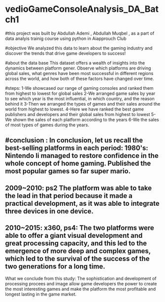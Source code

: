 # vedioGameConsoleAnalysis_DA_Batch1

#this project was built by Abdullah Ademi , Abdullah Muqbel , as a part of data analyis trainig course using python in Aiapprouch Club

#objective We analyzed this data to learn about the gaming industry and discover the trends that drive game developers to success!


#about the data base This dataset offers a wealth of insights into the dynamics between platform gener. Observe which platforms are driving global sales, what genres have been most successful in different regions across the world, and how both of these factors have changed over time.


#steps:
1-We showcased our range of gaming consoles and ranked them from highest to lowest for global sales
2-We arranged game sales by year to see which year is the most influential, in which country, and the reason behind it 
3-Then we arranged the types of games and their sales around the world from highest to lowest.
4-Here we have ranked the best game publishers and developers and their global sales from highest to lowest 
5-We shown the sales of each platform according to the years
6-We the sales of most types of games during the years.

#conclusion : 
In conclusion, let us recall the best-selling platforms in each period:
1980's: Nintendo
Ii managed to restore confidence in the whole concept of home gaming. Published the most popular games so far super mario.
--------------------
2009~2010: ps2
The platform was able to take the lead in that period because it made a practical development, as it was able to integrate three devices in one device.
-------------------------------
2010~2015: x360, ps4:
The two platforms were able to offer a giant visual development and great processing capacity, and this led to the emergence of more deep and complex games, which led to the survival of the success of the two generations for a long time.
------------------------------
What we conclude from this study:
The sophistication and development of processing procees and image allow game developers the power to create the most interesting games and make the platform the most profitable and longest lasting in the game market.

